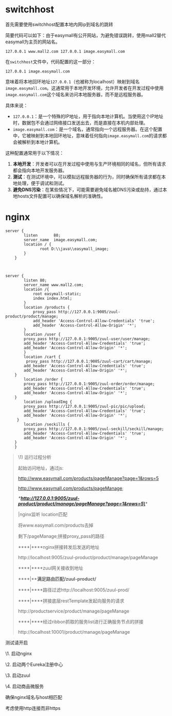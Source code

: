 # switchhost

首先需要使用switchhost配置本地内网ip到域名的跳转

简要代码可以如下：由于easymall有公开网站，为避免错误跳转，使用mall2替代easymall为主页的网站名。

`127.0.0.1 www.mall2.com
127.0.0.1 image.easymall.com`

在`switchhost`文件中，代码配置的这一部分：

```
127.0.0.1 image.easymall.com
```

意味着将本地回环地址`127.0.0.1`（也被称为localhost）映射到域名`image.easymall.com`。这通常用于本地开发环境，允许开发者在开发过程中使用`image.easymall.com`这个域名来访问本地服务器，而不是远程服务器。

具体来说：

- `127.0.0.1`：是一个特殊的IP地址，用于指向本地计算机。当使用这个IP地址时，数据包不会通过网络接口发送出去，而是直接在本机内部处理。
- `image.easymall.com`：是一个域名，通常指向一个远程服务器。在这个配置中，它被映射到本地回环地址，意味着任何指向`image.easymall.com`的请求都会被解析到本地计算机。

这种配置通常用于以下情况：

1. **本地开发**：开发者可以在开发过程中使用与生产环境相同的域名，但所有请求都会指向本地开发服务器。
2. **测试**：在测试环境中，可以模拟远程服务器的行为，同时确保所有请求都在本地处理，便于调试和测试。
3. **避免DNS污染**：在某些情况下，可能需要避免域名被DNS污染或劫持，通过本地hosts文件配置可以确保域名解析的准确性。

# nginx

```
server {
		listen       80;
		server_name  image.easymall.com;
		location / {
		       root D:\\java\\easymall_image;
		}
	}



server {
		listen 80;
		server_name www.mall2.com;
		location /{
			root easymall-static;
			index index.html;
		}	
		location /products {
			proxy_pass http://127.0.0.1:9005/zuul-product/product/manage;
			add_header 'Access-Control-Allow-Credentials' 'true';
			add_header 'Access-Control-Allow-Origin' '*'; 
		}
		location /user {
   		proxy_pass http://127.0.0.1:9005/zuul-user/user/manage;
   		add_header 'Access-Control-Allow-Credentials' 'true';
   		add_header 'Access-Control-Allow-Origin' '*'; 
  		}
  		location /cart {
  		 proxy_pass http://127.0.0.1:9005/zuul-cart/cart/manage;
   		add_header 'Access-Control-Allow-Credentials' 'true';
   		add_header 'Access-Control-Allow-Origin' '*'; 
  	}
  		location /order {
   		proxy_pass http://127.0.0.1:9005/zuul-order/order/manage;
   		add_header 'Access-Control-Allow-Credentials' 'true';
   		add_header 'Access-Control-Allow-Origin' '*'; 
  	}	
		location /uploadImg {
   		proxy_pass http://127.0.0.1:9005/zuul-pic/pic/upload;
   		add_header 'Access-Control-Allow-Credentials' 'true';
   		add_header 'Access-Control-Allow-Origin' '*'; 
 	 }	
		location /seckills {
		proxy_pass http://127.0.0.1:9005/zuul-seckill/seckill/manage;
		add_header 'Access-Control-Allow-Credentials' 'true';
		add_header 'Access-Control-Allow-Origin' '*'; 
	}
	}

```

> \1) 运行过程分析
>
> 起始访问地址，通过js:
>
> http://www.easymall.com/products/pageManage?page=1&rows=5
>
> http://www.easymall.com/products/pageManage;
>
> ***\*http://127.0.0.1:9005/zuul-product/product/manage/pageManage?page=1&rows=5\****
>
> |nginx监听 location匹配
>
> 将www.easymall.com/products去掉
>
> 剩下/pageManage;拼接proxy_pass的路径
>
> ***\*|\****nginx拼接转发后发送的地址
>
> http://localhost:9005/zuul-product/product/manage/pageManage
>
> ***\*|\****zuul网关接收到地址
>
> ***\*|\****满足路由匹配/zuul-product/**
>
> ***\*|\****路径过滤http://localhost:9005/zuul-prod/
>
> ***\*|\****拼接底层restTemplate发起向服务的请求
>
> http://productservice/product/manage/pageManage
>
> ***\*|\****经过ribbon抓取的服务list进行正确服务节点的拼接
>
> http://localhost:10001/product/manage/pageManage

测试请开启

\1. 启动nginx

\2. 启动两个Eureka注册中心

\3. 启动zuul

\4. 启动商品微服务

确保nginx域名与host相匹配

考虑使用http连接而非https
